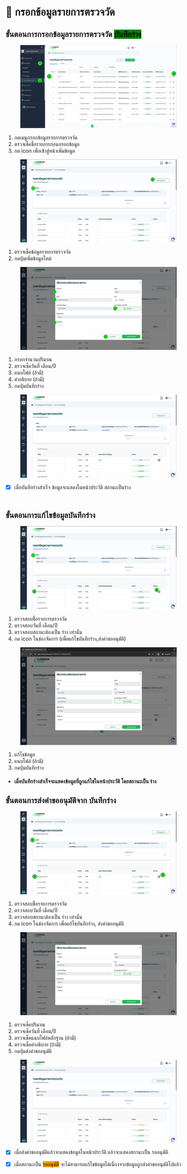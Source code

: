 # 📝 กรอกข้อมูลรายการตรวจวัด

## **ขั้นตอนการ**กรอกข้อมูลรายการตรวจวัด <mark style="background-color:green;">**บันทึกร่าง**</mark>

<figure><img src="../.gitbook/assets/image (34).png" alt=""><figcaption></figcaption></figure>

1. กดเมนูกรอกข้อมูลรายการตรวจวัด
2. ตรวจเช็คชื่อรายการก่อนกรอกข้อมูล
3. กด icon เพื่อเข้าสู่หน้าเพิ่มข้อมูล



<figure><img src="../.gitbook/assets/image (36).png" alt=""><figcaption></figcaption></figure>

1. ตรวจเช็คข้อมูลรายการตรวจวัด
2. กดปุ่มเพิ่มข้อมูลใหม่



<figure><img src="../.gitbook/assets/image (38).png" alt=""><figcaption></figcaption></figure>

1. กรอกจำนวนปริมาณ
2. ตรวจเช็ควันที่ เดือน/ปี
3. แนบไฟล์ (ถ้ามี)
4. คำอธิบาย (ถ้ามี)
5. กดปุ่มบันทึกร่าง



<figure><img src="../.gitbook/assets/image (40).png" alt=""><figcaption></figcaption></figure>

* [x] เมื่อบันทึกร่างสำเร็จ ข้อมูลจะแสดงในหน้าประวัติ สถานะเป็นร่าง

\
**ขั้นตอนการแก้ไขข้อมูลบันทึกร่าง**
-----------------------------------

<figure><img src="../.gitbook/assets/image (41).png" alt=""><figcaption></figcaption></figure>

1. ตรวจสอบชื่อรายการตรวจวัด
2. ตรวจสอบวันที่ เดือน/ปี
3. ตรวจสอบสถานะต้องเป็น ร่าง เท่านั้น
4. กด icon ในช่องจัดการ (เพื่อแก้ไขบันทึกร่าง,ส่งคำขออนุมัติ)



<figure><img src="../.gitbook/assets/image (196).png" alt=""><figcaption></figcaption></figure>

1. แก้ไขข้อมูล
2. แนบไฟล์ (ถ้ามี)
3. กดปุ่มบันทึกร่าง

* #### เมื่อบันทึกร่างสำเร็จจะแสดงข้อมูลที่ถูกแก้ไขในหน้าประวัติ โดยสถานะเป็น ร่าง



## **ขั้นตอนการส่งคำขออนุมัติจาก บันทึกร่าง**

<figure><img src="../.gitbook/assets/image (3) (1).png" alt=""><figcaption></figcaption></figure>

1. ตรวจสอบชื่อรายการตรวจวัด
2. ตรวจสอบวันที่ เดือน/ปี
3. ตรวจสอบสถานะต้องเป็น ร่าง เท่านั้น
4. กด icon ในช่องจัดการ เพื่อแก้ไขบันทึกร่าง, ส่งคำขออนุมัติ



<figure><img src="../.gitbook/assets/image (3) (1) (1).png" alt=""><figcaption></figcaption></figure>

1. ตรวจเช็คปริมาณ
2. ตรวจเช็ควันที่ เดือน/ปี
3. ตรวจเช็คแนบไฟล์หลักฐาน (ถ้ามี)
4. ตรวจเช็คคำอธิบาย (ถ้ามี)
5. กดปุ่มส่งคำขออนุมัติ



<figure><img src="../.gitbook/assets/image (4) (1).png" alt=""><figcaption></figcaption></figure>

* [x] เมื่อส่งคำขออนุมัติแล้วจะแสดงข้อมูลในหน้าประวัติ แล้วจะแสดงสถานะเป็น รออนุมัติ
* [x] เมื่อสถานะเป็น <mark style="background-color:orange;">รออนุมัติ</mark> จะไม่สามารถแก้ไขข้อมูลได้เนื่องจากข้อมูลถูกส่งคำขออนุมัติไปแล้ว

